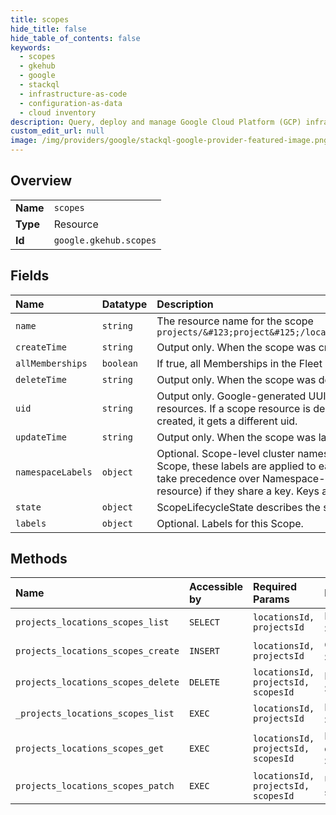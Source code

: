 ```yaml
---
title: scopes
hide_title: false
hide_table_of_contents: false
keywords:
  - scopes
  - gkehub
  - google    
  - stackql
  - infrastructure-as-code
  - configuration-as-data
  - cloud inventory
description: Query, deploy and manage Google Cloud Platform (GCP) infrastructure and resources using SQL
custom_edit_url: null
image: /img/providers/google/stackql-google-provider-featured-image.png
---
```

  
    

## Overview
<table><tbody>
<tr><td><b>Name</b></td><td><code>scopes</code></td></tr>
<tr><td><b>Type</b></td><td>Resource</td></tr>
<tr><td><b>Id</b></td><td><code>google.gkehub.scopes</code></td></tr>
</tbody></table>

## Fields
| Name | Datatype | Description |
|:-----|:---------|:------------|
| `name` | `string` | The resource name for the scope `projects/&#123;project&#125;/locations/&#123;location&#125;/scopes/&#123;scope&#125;` |
| `createTime` | `string` | Output only. When the scope was created. |
| `allMemberships` | `boolean` | If true, all Memberships in the Fleet bind to this Scope. |
| `deleteTime` | `string` | Output only. When the scope was deleted. |
| `uid` | `string` | Output only. Google-generated UUID for this resource. This is unique across all scope resources. If a scope resource is deleted and another resource with the same name is created, it gets a different uid. |
| `updateTime` | `string` | Output only. When the scope was last updated. |
| `namespaceLabels` | `object` | Optional. Scope-level cluster namespace labels. For the member clusters bound to the Scope, these labels are applied to each namespace under the Scope. Scope-level labels take precedence over Namespace-level labels (`namespace_labels` in the Fleet Namespace resource) if they share a key. Keys and values must be Kubernetes-conformant. |
| `state` | `object` | ScopeLifecycleState describes the state of a Scope resource. |
| `labels` | `object` | Optional. Labels for this Scope. |
## Methods
| Name | Accessible by | Required Params | Description |
|:-----|:--------------|:----------------|:------------|
| `projects_locations_scopes_list` | `SELECT` | `locationsId, projectsId` | Lists Scopes. |
| `projects_locations_scopes_create` | `INSERT` | `locationsId, projectsId` | Creates a Scope. |
| `projects_locations_scopes_delete` | `DELETE` | `locationsId, projectsId, scopesId` | Deletes a Scope. |
| `_projects_locations_scopes_list` | `EXEC` | `locationsId, projectsId` | Lists Scopes. |
| `projects_locations_scopes_get` | `EXEC` | `locationsId, projectsId, scopesId` | Returns the details of a Scope. |
| `projects_locations_scopes_patch` | `EXEC` | `locationsId, projectsId, scopesId` | Updates a scopes. |
